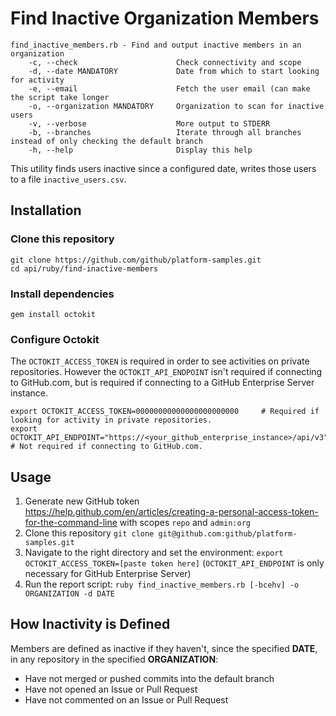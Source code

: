 # Find Inactive Organization Members

```
find_inactive_members.rb - Find and output inactive members in an organization
    -c, --check                      Check connectivity and scope
    -d, --date MANDATORY             Date from which to start looking for activity
    -e, --email                      Fetch the user email (can make the script take longer
    -o, --organization MANDATORY     Organization to scan for inactive users
    -v, --verbose                    More output to STDERR
    -b, --branches                   Iterate through all branches instead of only checking the default branch
    -h, --help                       Display this help
```

This utility finds users inactive since a configured date, writes those users to a file `inactive_users.csv`.

## Installation

### Clone this repository

```shell
git clone https://github.com/github/platform-samples.git
cd api/ruby/find-inactive-members
```

### Install dependencies

```shell
gem install octokit
```

### Configure Octokit

The `OCTOKIT_ACCESS_TOKEN` is required in order to see activities on private repositories. However the `OCTOKIT_API_ENDPOINT` isn't required if connecting to GitHub.com, but is required if connecting to a GitHub Enterprise Server instance.

```shell
export OCTOKIT_ACCESS_TOKEN=00000000000000000000000     # Required if looking for activity in private repositories.
export OCTOKIT_API_ENDPOINT="https://<your_github_enterprise_instance>/api/v3" # Not required if connecting to GitHub.com.
```

## Usage

1. Generate new GitHub token https://help.github.com/en/articles/creating-a-personal-access-token-for-the-command-line with scopes `repo` and `admin:org`
2. Clone this repository `git clone git@github.com:github/platform-samples.git`
3. Navigate to the right directory and set the environment: `export OCTOKIT_ACCESS_TOKEN=[paste token here]` (`OCTOKIT_API_ENDPOINT` is only necessary for GitHub Enterprise Server)
4. Run the report script: `ruby find_inactive_members.rb [-bcehv] -o ORGANIZATION -d DATE`



## How Inactivity is Defined

Members are defined as inactive if they haven't, since the specified **DATE**,  in any repository in the specified **ORGANIZATION**:

* Have not merged or pushed commits into the default branch
* Have not opened an Issue or Pull Request
* Have not commented on an Issue or Pull Request
